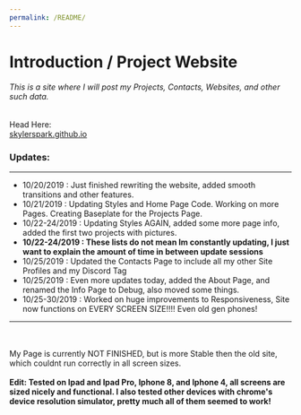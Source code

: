 ```yaml
---
permalink: /README/
---
```

<h1>Introduction / Project Website</h1>
<h6>This is a site where I will post my Projects, Contacts, Websites, and other such data.</h6>
<p>Head Here:<br>
<a href="https://skylerspark.github.io">skylerspark.github.io</a></p>
<h3>Updates:</h3>
<hr>
<ul>
 <li>10/20/2019 : Just finished rewriting the website, added smooth transitions and other features.</li>
 <li>10/21/2019 : Updating Styles and Home Page Code. Working on more Pages. Creating Baseplate for the Projects Page.</li>
 <li>10/22-24/2019 : Updating Styles AGAIN, added some more page info, added the first two projects with pictures.</li>
 <li><b>10/22-24/2019 : These lists do not mean Im constantly updating, I just want to explain the amount of time in between update sessions</b></li>
 <li>10/25/2019 : Updated the Contacts Page to include all my other Site Profiles and my Discord Tag</li>
 <li>10/25/2019 : Even more updates today, added the About Page, and renamed the Info Page to Debug, also moved some things.</li>
 <li>10/25-30/2019 : Worked on huge improvements to Responsiveness, Site now functions on EVERY SCREEN SIZE!!!! Even old gen phones!</li>
</ul>
<hr>
<br><br>
My Page is currently NOT FINISHED, but is more Stable then the old site, which couldnt run correctly in all screen sizes.
<br><br>
<b>Edit: Tested on Ipad and Ipad Pro, Iphone 8, and Iphone 4, all screens are sized nicely and functional. I also tested other devices with chrome's device resolution simulator, pretty much all of them seemed to work!</b>
